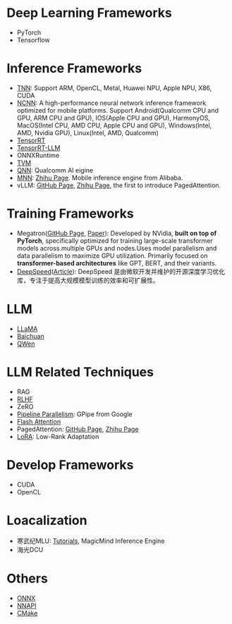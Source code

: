 # Deep Learning Frameworks
+ PyTorch
+ Tensorflow

# Inference Frameworks
+ [TNN](https://github.com/Tencent/TNN): Support ARM, OpenCL, Metal, Huawei NPU, Apple NPU, X86, CUDA
+ [NCNN](https://github.com/Tencent/ncnn): A high-performance neural network inference framework optimized for mobile platforms. Support Android(Qualcomm CPU and GPU, ARM CPU and GPU), IOS(Apple CPU and GPU), HarmonyOS, MacOS(Intel CPU, AMD CPU, Apple CPU and GPU), Windows(Intel, AMD, Nvidia GPU), Linux(Intel, AMD, Qualcomm)
+ [TensorRT](https://github.com/NVIDIA/TensorRT)
+ [TensorRT-LLM](https://github.com/NVIDIA/TensorRT-LLM)
+ ONNXRuntime
+ [TVM](https://zhuanlan.zhihu.com/p/353660224)
+ [QNN](https://www.qualcomm.com/developer/software/qualcomm-ai-engine-direct-sdk?redirect=qdn): Qualcomm AI eigine
+ [MNN](https://github.com/alibaba/MNN): [Zhihu Page](https://zhuanlan.zhihu.com/p/64903359). Mobile inference engine from Alibaba.
+ vLLM: [GitHub Page](https://github.com/vllm-project/vllm), [Zhihu Page](https://zhuanlan.zhihu.com/p/691092042), the first to introduce PagedAttention.

# Training Frameworks
+ Megatron([GitHub Page](https://github.com/NVIDIA/Megatron-LM), [Paper](https://arxiv.org/abs/1909.08053)): Developed by NVidia, **built on top of PyTorch**, specifically optimized for training large-scale transformer models across multiple GPUs and nodes.Uses model parallelism and data parallelism to maximize GPU utilization. Primarily focused on **transformer-based architectures** like GPT, BERT, and their variants. 
+ [DeepSpeed](https://blog.csdn.net/myTomorrow_better/article/details/138945584)([Article](https://blog.csdn.net/weixin_53795646/article/details/143674918)): DeepSpeed 是由微软开发并维护的开源深度学习优化库，专注于提高大规模模型训练的效率和可扩展性。

# LLM
+ [LLaMA](https://github.com/meta-llama/llama3)
+ [Baichuan](https://github.com/baichuan-inc/Baichuan2)
+ [QWen](https://github.com/QwenLM/Qwen)

# LLM Related Techniques
+ RAG
+ [RLHF](https://huggingface.co/blog/rlhf)
+ ZeRO
+ [Pipeline Parallelism](https://zhuanlan.zhihu.com/p/613196255): GPipe from Google
+ [Flash Attention](https://zhuanlan.zhihu.com/p/676655352)
+ PagedAttention: [GitHub Page](), [Zhihu Page](https://zhuanlan.zhihu.com/p/691092042)
+ [LoRA](https://blog.csdn.net/m0_63171455/article/details/139614304): Low-Rank Adaptation

# Develop Frameworks
+ CUDA
+ OpenCL

# Loacalization
+ 寒武纪MLU: [Tutorials](https://developer.cambricon.com/index/curriculum/index/classid/7.html), MagicMind Inference Engine
+ 海光DCU

# Others
+ [ONNX](https://blog.csdn.net/weixin_44878336/article/details/135820896)
+ [NNAPI](https://developer.android.com/ndk/guides/neuralnetworks)
+ [CMake](https://blog.csdn.net/weixin_43717839/article/details/128032486)